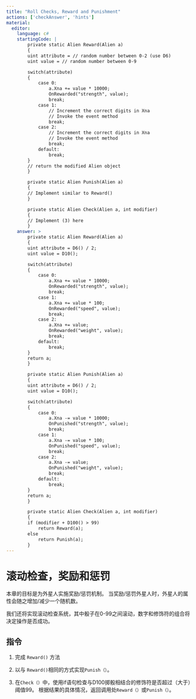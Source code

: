 ```yaml
---
title: "Roll Checks, Reward and Punishment"
actions: ['checkAnswer', 'hints']
material: 
  editor:
    language: c#
    startingCode: | 
        private static Alien Reward(Alien a) 
        {
        uint attribute = // random number between 0-2 (use D6)
        uint value = // random number between 0-9

        switch(attribute) 
        {
            case 0:
                a.Xna += value * 10000; 
                OnRewarded("strength", value); 
                break; 
            case 1: 
                // Increment the correct digits in Xna
                // Invoke the event method
                break; 
            case 2: 
                // Increment the correct digits in Xna
                // Invoke the event method
                break; 
            default: 
                break; 
        }
        // return the modified Alien object
        }

        private static Alien Punish(Alien a)
        {
        // Implement similar to Reward()
        }

        private static Alien Check(Alien a, int modifier) 
        {
        // Implement (3) here
        }
    answer: > 
        private static Alien Reward(Alien a) 
        {
        uint attribute = D6() / 2; 
        uint value = D10();  

        switch(attribute) 
        {
            case 0:
                a.Xna += value * 10000; 
                OnRewarded("strength", value); 
                break; 
            case 1: 
                a.Xna += value * 100; 
                OnRewarded("speed", value); 
                break; 
            case 2: 
                a.Xna += value; 
                OnRewarded("weight", value); 
                break; 
            default: 
                break; 
        }
        return a; 
        }

        private static Alien Punish(Alien a)
        {
        uint attribute = D6() / 2; 
        uint value = D10(); 

        switch(attribute)
        {
            case 0:
                a.Xna -= value * 10000; 
                OnPunished("strength", value); 
                break; 
            case 1: 
                a.Xna -= value * 100; 
                OnPunished("speed", value); 
                break; 
            case 2: 
                a.Xna -= value; 
                OnPunished("weight", value); 
                break; 
            default: 
                break; 
        }
        return a; 
        }

        private static Alien Check(Alien a, int modifier) 
        {
        if (modifier + D100() > 99)
            return Reward(a); 
        else 
            return Punish(a); 
        }
---
```


# 滚动检查，奖励和惩罚

本章的目标是为外星人实施奖励/惩罚机制。 当奖励/惩罚外星人时，外星人的属性会随之增加/减少一个随机数。

我们还将实现滚动检查系统，其中骰子在0-99之间滚动，数字和修饰符的组合将决定操作是否成功。

## 指令

1. 完成 `Reward()` 方法

2. 以与 `Reward()`相同的方式实现`Punish（）`。

3. 在`Check（）`中，使用if语句检查与D100掷骰相结合的修饰符是否超过（大于）阈值99。
    根据结果的具体情况，返回调用处`Reward（）`或`Punish（）`。
